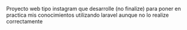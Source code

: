 Proyecto web tipo instagram que desarrolle (no finalize) para poner en practica mis conocimientos utilizando laravel aunque no lo realize correctamente 
